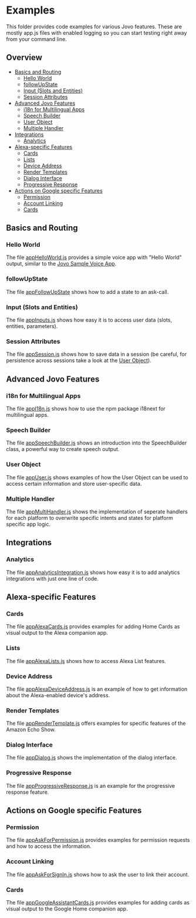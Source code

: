 # Examples

This folder provides code examples for various Jovo features. These are mostly app.js files with enabled logging so you can start testing right away from your command line.

## Overview

* [Basics and Routing](#basics-and-routing)
  * [Hello World](#hello-world)
  * [followUpState](#followupstate)
  * [Input (Slots and Entities)](#input-slots-and-entities)
  * [Session Attributes](#session-attributes)
* [Advanced Jovo Features](#advanced-jovo-features)
  * [i18n for Multilingual Apps](#i18n-for-multilingual-apps)
  * [Speech Builder](#speech-builder)
  * [User Object](#user-object)
  * [Multiple Handler](#multiple-handler)
* [Integrations](#integrations)
  * [Analytics](#analytics)
* [Alexa-specific Features](#alexa-specific-features)
  * [Cards](#cards)
  * [Lists](#lists)
  * [Device Address](#device-address)
  * [Render Templates](#render-templates)
  * [Dialog Interface](#dialog-interface)
  * [Progressive Response](#progressive-response)
* [Actions on Google specific Features](#actions-on-google-specific-features)
  * [Permission](#permission)
  * [Account Linking](#account-linking)
  * [Cards](#cards)
  
## Basics and Routing

### Hello World
The file [appHelloWorld.js](./appHelloWorld.js) provides a simple voice app with "Hello World" output, similar to the [Jovo Sample Voice App](https://github.com/jovotech/jovo-sample-voice-app-nodejs).

### followUpState
The file [appFollowUpState](./appFollowUpState.js) shows how to add a state to an ask-call.

### Input (Slots and Entities)
The file [appInputs.js](./appInputs.js) shows how easy it is to access user data (slots, entities, parameters).

### Session Attributes
The file [appSession.js](./appSession.js) shows how to save data in a session (be careful, for persistence across sessions take a look at the [User Object](#user-object)).

## Advanced Jovo Features

### i18n for Multilingual Apps
The file [appI18n.js](./appI18n.js) shows how to use the npm package i18next for multilingual apps.

### Speech Builder
The file [appSpeechBuilder.js](./appSpeechBuilder.js) shows an introduction into the SpeechBuilder class, a powerful way to create speech output.

### User Object
The file [appUser.js](./appUser.js) shows examples of how the User Object can be used to access certain information and store user-specific data.

### Multiple Handler
The file [appMultiHandler.js](./appMultiHandler.js) shows the implementation of seperate handlers for each platform to overwrite specific intents and states for platform specific app logic.

## Integrations

### Analytics
The file [appAnalyticsIntegration.js](./appAnalyticsIntegration.js) shows how easy it is to add analytics integrations with just one line of code.

## Alexa-specific Features

### Cards
The file [appAlexaCards.js](./alexa_specific/appAlexaCards.js) provides examples for adding Home Cards as visual output to the Alexa companion app.

### Lists
The file [appAlexaLists.js](./alexa_specific/appAlexaLists.js) shows how to access Alexa List features.

### Device Address
The file [appAlexaDeviceAddress.js](./alexa_specific/appAlexaDeviceAddress.js) is an example of how to get information about the Alexa-enabled device's address.

### Render Templates
The file [appRenderTemplate.js](./alexa_specific/appRenderTemplate.js) offers examples for specific features of the Amazon Echo Show.

### Dialog Interface
The file [appDialog.js](./alexa_specific/appDialog.js) shows the implementation of the dialog interface.

### Progressive Response
The file [appProgressiveResponse.js](./alexa_specific/appProgressiveResponse.js) is an example for the progressive response feature.

## Actions on Google specific Features

### Permission
The file [appAskForPermission.js](./google_action_specific/appAskForPermission.js) provides examples for permission requests and how to access the information.

### Account Linking
The file [appAskForSignIn.js](./google_action_specific/appAskForSignIn.js) shows how to ask the user to link their account. 

### Cards
The file [appGoogleAssistantCards.js](./google_action_specific/appGoogleAssistantCards.js) provides examples for adding cards as visual output to the Google Home companion app.
